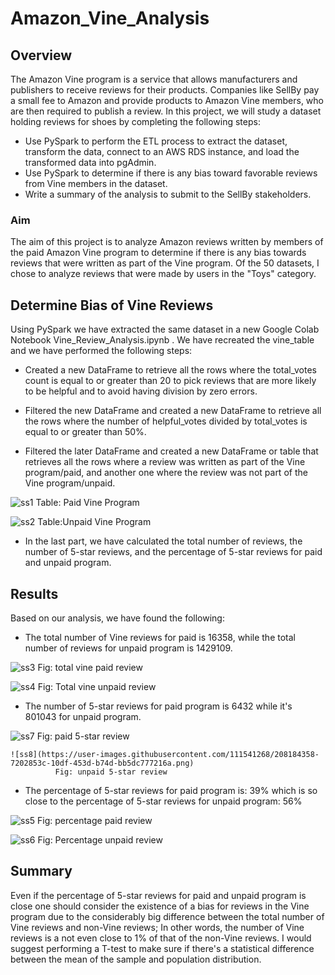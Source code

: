 # Amazon_Vine_Analysis

## Overview

The Amazon Vine program is a service that allows manufacturers and publishers to receive reviews for their products. Companies like SellBy pay a small fee to Amazon and provide products to Amazon Vine members, who are then required to publish a review.
In this project, we will study a dataset holding reviews for shoes by completing the following steps:

  * Use PySpark to perform the ETL process to extract the dataset, transform the data, connect to an AWS RDS instance, and load the transformed data into pgAdmin.
  * Use PySpark to determine if there is any bias toward favorable reviews from Vine members in the dataset.
  * Write a summary of the analysis to submit to the SellBy stakeholders.
### Aim
The aim of this project is to analyze Amazon reviews written by members of the paid Amazon Vine program to determine if there is any bias towards reviews that were written as part of the Vine program.
Of the 50 datasets, I chose to analyze reviews that were made by users in the "Toys" category.

## Determine Bias of Vine Reviews
Using PySpark we have extracted the same dataset in a new Google Colab Notebook Vine_Review_Analysis.ipynb . We have recreated the vine_table and we have performed the following steps:

  * Created a new DataFrame to retrieve all the rows where the total_votes count is equal to or greater than 20 to pick reviews that are more likely to be helpful and to     avoid having division by zero errors.

  * Filtered the new DataFrame and created a new DataFrame to retrieve all the rows where the number of helpful_votes divided by total_votes is equal to or greater than     50%.

  * Filtered the later DataFrame and created a new DataFrame or table that retrieves all the rows where a review was written as part of the Vine program/paid, and           another one where the review was not part of the Vine program/unpaid.
  
  
  ![ss1](https://user-images.githubusercontent.com/111541268/208183678-a6605637-bcd0-44a3-900e-a516b27c5b70.png)
          Table: Paid Vine Program
  


![ss2](https://user-images.githubusercontent.com/111541268/208183789-ce850aba-97c3-4650-acf8-ede378c3f0ea.png)
      Table:Unpaid Vine Program


  * In the last part, we have calculated the total number of reviews, the number of 5-star reviews, and the percentage of 5-star reviews for paid and unpaid program.
  
  ## Results
  
  Based on our analysis, we have found the following:

   * The total number of Vine reviews for paid is 16358, while the total number of reviews for unpaid program is 1429109.
   
   
   ![ss3](https://user-images.githubusercontent.com/111541268/208183845-45c0b9ab-9b64-4da7-89ef-0c1831750110.png)
           Fig: total vine paid review

   
   
   ![ss4](https://user-images.githubusercontent.com/111541268/208183917-78832d1e-580b-45af-8dc0-21bd977fcdf4.png)
           Fig: Total vine unpaid review
           
           
           
   * The number of 5-star reviews for paid program is 6432  while it's 801043 for unpaid program.
   
   
   ![ss7](https://user-images.githubusercontent.com/111541268/208184296-4eb4ddc6-8ada-48b7-8bf3-1144f25ea174.png)
               Fig: paid 5-star review
               
               
               
    ![ss8](https://user-images.githubusercontent.com/111541268/208184358-7202853c-10df-453d-b74d-bb5dc777216a.png)
              Fig: unpaid 5-star review


  * The percentage of 5-star reviews for paid program is: 39% which is so close to the percentage of 5-star reviews for unpaid program: 56%
  
  
  ![ss5](https://user-images.githubusercontent.com/111541268/208184027-9b7fc914-63ff-443f-bd8a-cdce04964c77.png)
         Fig: percentage paid review
         
         
  ![ss6](https://user-images.githubusercontent.com/111541268/208184076-3b6682aa-28a6-49cb-969d-cd25074341cd.png)
         Fig: Percentage unpaid review

         
  ## Summary
  
Even if the percentage of 5-star reviews for paid and unpaid program is close one should consider the existence of a bias for reviews in the Vine program due to the considerably big difference between the total number of Vine reviews and non-Vine reviews; In other words, the number of Vine reviews is a not even close to 1% of that of the non-Vine reviews. I would suggest performing a T-test to make sure if there's a statistical difference between the mean of the sample and population distribution.
  

